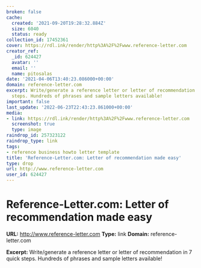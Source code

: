 ```yaml
---
broken: false
cache:
  created: '2021-09-20T19:28:32.884Z'
  size: 6040
  status: ready
collection_id: 17452361
cover: https://rdl.ink/render/http%3A%2F%2Fwww.reference-letter.com
creator_ref:
  _id: 624427
  avatar: ''
  email: ''
  name: pitosalas
date: '2021-04-06T13:40:23.086000+00:00'
domain: reference-letter.com
excerpt: Write/generate a reference letter or letter of recommendation in 7 quick
  steps. Hundreds of phrases and sample letters available!
important: false
last_update: '2022-06-23T22:43:23.861000+00:00'
media:
- link: https://rdl.ink/render/http%3A%2F%2Fwww.reference-letter.com
  screenshot: true
  type: image
raindrop_id: 257323122
raindrop_type: link
tags:
- reference business howto letter template
title: 'Reference-Letter.com: Letter of recommendation made easy'
type: drop
url: http://www.reference-letter.com
user_id: 624427
---
```


# Reference-Letter.com: Letter of recommendation made easy

**URL:** http://www.reference-letter.com
**Type:** link
**Domain:** reference-letter.com

**Excerpt:** Write/generate a reference letter or letter of recommendation in 7 quick steps. Hundreds of phrases and sample letters available!
